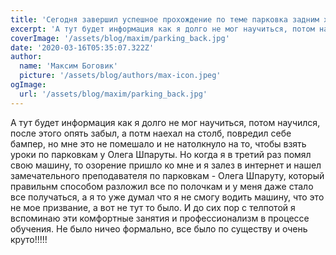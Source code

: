 ```yaml
---
title: 'Сегодня завершил успешное прохождение по теме парковка задним ходом Максим Боговик'
excerpt: 'А тут будет информация как я долго не мог научиться, потом научился....'
coverImage: '/assets/blog/maxim/parking_back.jpg'
date: '2020-03-16T05:35:07.322Z'
author:
  name: 'Максим Боговик'
  picture: '/assets/blog/authors/max-icon.jpeg'
ogImage:
  url: '/assets/blog/maxim/parking_back.jpg'
---
```


А тут будет информация как я долго не мог научиться, потом научился, после этого опять забыл, а потм наехал на столб, повредил себе бампер, но мне это не помешало и не натолкнуло на то, чтобы взять уроки по парковкам у Олега Шпаруты. Но когда я в третий раз помял свою машину, то озорение пришло ко мне и я залез в интернет и нашел замечательного преподавателя по парковкам - Олега Шпаруту, который правильнм способом разложил все по полочкам и у меня даже стало все получаться, а я то уже думал что я не смогу водить машину, что это не мое призвание, а вот не тут то было. И до сих пор с телпотой я вспоминаю эти комфортные занятия и профессионализм в процессе обучения. Не было ничео формально, все было по существу и очень круто!!!!!

